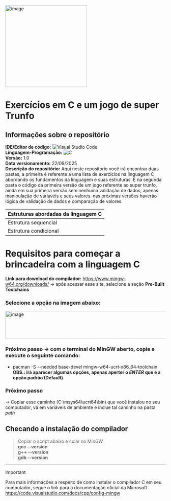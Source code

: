 <img width="256" height="256" alt="image" src="https://github.com/user-attachments/assets/b2912544-fd12-47f8-b9dc-0b657f22babe" />

# Exercícios em C e um jogo de super Trunfo

## Informações sobre o repositório
**IDE/Editor de código:** ![Visual Studio Code](https://img.shields.io/badge/Visual%20Studio%20Code-0078d7.svg?style=for-the-badge&logo=visual-studio-code&logoColor=white) <br>
**Linguagem-Programação:** ![C](https://img.shields.io/badge/c-%2300599C.svg?style=for-the-badge&logo=c&logoColor=white) <br>
**Versão:** 1.0 <br>
**Data versionamento:** 22/09/2025 <br> 
**Descrição do repositório:** Aqui neste repositório você irá encontrar duas pastas, a primeira é referente a uma lista de exercícios na linguagem C abordando os fundamentos da linguagem e suas estruturas. 
                              E na segunda pasta o código da primeira versão de um jogo referente ao super trunfo, ainda em sua primeira versão sem nenhuma validação de dados, apenas manipulação de variavéis e seus valores.
                              nas próximas versões haverão lógica de validação de dados e comparação de valores.

| Estruturas abordadas da linguagem C |
|-------------------------------------|
|Estrutura sequencial|
|Estrutura condicional|

# Requisitos para começar a brincadeira com a linguagem C

**Link para download do compilador:** https://www.mingw-w64.org/downloads/ -> após acessar esse site, selecione a seção **Pre-Built Toolchains**
### Selecione a opção na imagem abaixo: <br>
<img width="843" height="86" alt="image" src="https://github.com/user-attachments/assets/fcbaa770-f8e5-4ebb-bcbe-5fc8bcb59d73" />

### Próximo passo -> com o terminal do MinGW aberto, copie e execute o seguinte comando: <br>
- pacman -S --needed base-devel mingw-w64-ucrt-x86_64-toolchain <br>
**OBS.: irá aparecer algumas opções, apenas aperter o *ENTER* que é a opção padrão (Default)**

### Próximo passo  
-> Copiar esse caminho (C:\msys64\ucrt64\bin) que você instalou no seu computador, vá em variáveis de ambiente e inclue tal caminho na pasta *path* 

## Checando a instalação do compilador
> Copiar o script abaixo e colar no MinGW <br>
**gcc --version** <br>
**g++ --version** <br>
**gdb --version** <br>

-----------------------------------------------

> [!IMPORTANT]
> Para mais informações a respeito de como instalar o compilador C em seu computador, segue o link para a documentação oficial da Microsoft
> https://code.visualstudio.com/docs/cpp/config-mingw
